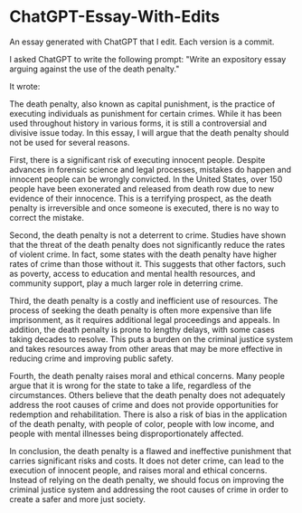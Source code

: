 # ChatGPT-Essay-With-Edits
An essay generated with ChatGPT that I edit. Each version is a commit.

I asked ChatGPT to write the following prompt: "Write an expository essay arguing against the use of the death penalty."

It wrote:

The death penalty, also known as capital punishment, is the practice of executing individuals as punishment for certain crimes. While it has been used throughout history in various forms, it is still a controversial and divisive issue today. In this essay, I will argue that the death penalty should not be used for several reasons.

First, there is a significant risk of executing innocent people. Despite advances in forensic science and legal processes, mistakes do happen and innocent people can be wrongly convicted. In the United States, over 150 people have been exonerated and released from death row due to new evidence of their innocence. This is a terrifying prospect, as the death penalty is irreversible and once someone is executed, there is no way to correct the mistake.

Second, the death penalty is not a deterrent to crime. Studies have shown that the threat of the death penalty does not significantly reduce the rates of violent crime. In fact, some states with the death penalty have higher rates of crime than those without it. This suggests that other factors, such as poverty, access to education and mental health resources, and community support, play a much larger role in deterring crime.

Third, the death penalty is a costly and inefficient use of resources. The process of seeking the death penalty is often more expensive than life imprisonment, as it requires additional legal proceedings and appeals. In addition, the death penalty is prone to lengthy delays, with some cases taking decades to resolve. This puts a burden on the criminal justice system and takes resources away from other areas that may be more effective in reducing crime and improving public safety.

Fourth, the death penalty raises moral and ethical concerns. Many people argue that it is wrong for the state to take a life, regardless of the circumstances. Others believe that the death penalty does not adequately address the root causes of crime and does not provide opportunities for redemption and rehabilitation. There is also a risk of bias in the application of the death penalty, with people of color, people with low income, and people with mental illnesses being disproportionately affected.

In conclusion, the death penalty is a flawed and ineffective punishment that carries significant risks and costs. It does not deter crime, can lead to the execution of innocent people, and raises moral and ethical concerns. Instead of relying on the death penalty, we should focus on improving the criminal justice system and addressing the root causes of crime in order to create a safer and more just society.
